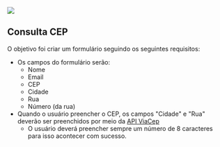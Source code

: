 ![](https://i.imgur.com/xG74tOh.png)

## Consulta CEP

O objetivo foi criar um formulário seguindo os seguintes requisitos:
- Os campos do formulário serão:
    - Nome
    - Email
    - CEP
    - Cidade
    - Rua
    - Número (da rua)
- Quando o usuário preencher o CEP, os campos "Cidade" e "Rua" deverão ser preenchidos por meio da [API ViaCep](https://viacep.com.br)
    - O usuário deverá preencher sempre um número de 8 caracteres para isso acontecer com sucesso.
